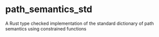 # path_semantics_std
A Rust type checked implementation of the standard dictionary of path semantics using constrained functions
